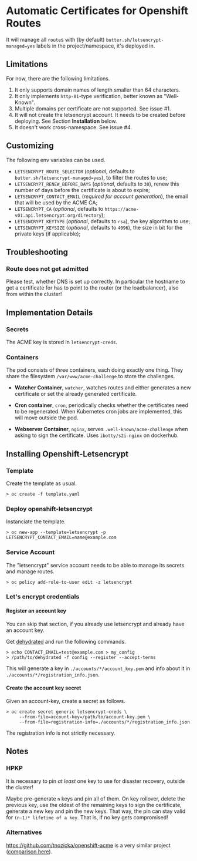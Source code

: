 # Automatic Certificates for Openshift Routes

It will manage all `route`s with (by default) `butter.sh/letsencrypt-managed=yes` labels in the project/namespace, it's deployed in.


## Limitations
For now, there are the following limitations.

 1. It only supports domain names of length smaller than 64 characters.
 2. It only implements `http-01`-type verification, better known as "Well-Known".
 3. Multiple domains per certificate are not supported. See issue #1.
 4. It will not create the letsencrypt account.
   It needs to be created before deploying.
   See Section **Installation** below.
 5. It doesn't work cross-namespace. See issue #4.


## Customizing

The following env variables can be used.

 * `LETSENCRYPT_ROUTE_SELECTOR` (*optional*, defaults to `butter.sh/letsencrypt-managed=yes`), to filter the routes to use;
 * `LETSENCRYPT_RENEW_BEFORE_DAYS` (*optional*, defaults to `30`), renew this number of days before the certificate is about to expire;
 * `LETSENCRYPT_CONTACT_EMAIL` (*required for account generation*), the email that will be used by the ACME CA;
 * `LETSENCRYPT_CA` (*optional*, defaults to `https://acme-v01.api.letsencrypt.org/directory`);
 * `LETSENCRYPT_KEYTYPE` (*optional*, defaults to `rsa`), the key algorithm to use;
 * `LETSENCRYPT_KEYSIZE` (*optional*, defaults to `4096`), the size in bit for the private keys (if applicable);


## Troubleshooting

### Route does not get admitted

Please test, whether DNS is set up correctly. In particular the hostname to get
a certificate for has to point to the router (or the loadbalancer), also from
within the cluster!


## Implementation Details

### Secrets

The ACME key is stored in `letsencrypt-creds`.


### Containers

The pod consists of three containers, each doing exactly one thing.
They share the filesystem `/var/www/acme-challenge` to store the challenges.

 * **Watcher Container**, `watcher`,
   watches routes and either generates a new certificate or set the already generated certificate.

 * **Cron container**, `cron`,
   periodically checks whether the certificates need to be regenerated.
   When Kubernetes cron jobs are implemented, this will move outside the pod.

 * **Webserver Container**, `nginx`,
   serves `.well-known/acme-challenge` when asking to sign the certificate.
   Uses `ibotty/s2i-nginx` on dockerhub.


## Installing Openshift-Letsencrypt

### Template

Create the template as usual.
```
> oc create -f template.yaml
```

### Deploy openshift-letsencrypt

Instanciate the template.
```
> oc new-app --template=letsencrypt -p LETSENCRYPT_CONTACT_EMAIL=name@example.com
```

### Service Account

The "letsencrypt" service account needs to be able to manage its secrets and manage routes.

```
> oc policy add-role-to-user edit -z letsencrypt
```

### Let's encrypt credentials

#### Register an account key

You can skip that section, if you already use letsencrypt and already have an account key.

Get [dehydrated](https://github.com/lukas2511/dehydrated) and run the following commands.

```shell
> echo CONTACT_EMAIL=test@example.com > my_config
> /path/to/dehydrated -f config --register --accept-terms
```

This will generate a key in `./accounts/*/account_key.pem` and info about it in
`./accounts/*/registration_info.json`.


#### Create the account key secret

Given an account-key, create a secret as follows.

```
> oc create secret generic letsencrypt-creds \
     --from-file=account-key=/path/to/account-key.pem \
     --from-file=registration-info=./accounts/*/registration_info.json
```

The registration info is not strictly necessary.


## Notes

### HPKP

It is necessary to pin _at least_ one key to use for disaster recovery, outside the cluster!

Maybe pre-generate `n` keys and pin all of them.
On key rollover, delete the previous key, use the oldest of the remaining keys to sign the certificate, generate a new key and pin the new keys.
That way, the pin can stay valid for `(n-1)* lifetime of a key`.
That is, if no key gets compromised!

### Alternatives

https://github.com/tnozicka/openshift-acme is a very similar project ([comparison here](https://github.com/tnozicka/openshift-acme/issues/21)).
